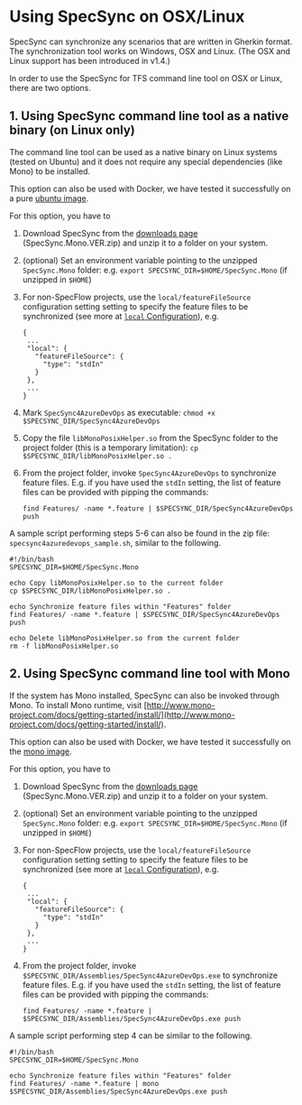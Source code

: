 # Using SpecSync on OSX/Linux

SpecSync can synchronize any scenarios that are written in Gherkin format. The synchronization tool works on Windows, OSX and Linux. \(The OSX and Linux support has been introduced in v1.4.\)

In order to use the SpecSync for TFS command line tool on OSX or Linux, there are two options.

## 1. Using SpecSync command line tool as a native binary \(on Linux only\)

The command line tool can be used as a native binary on Linux systems \(tested on Ubuntu\) and it does not require any special dependencies \(like Mono\) to be installed.

This option can also be used with Docker, we have tested it successfully on a pure [ubuntu image](https://hub.docker.com/_/ubuntu/).

For this option, you have to

1. Download SpecSync from the [downloads page](../downloads.md) \(SpecSync.Mono.VER.zip\) and unzip it to a folder on your system.
2. \(optional\) Set an environment variable pointing to the unzipped `SpecSync.Mono` folder: e.g. `export SPECSYNC_DIR=$HOME/SpecSync.Mono` \(if unzipped in `$HOME`\)
3. For non-SpecFlow projects, use the `local/featureFileSource` configuration setting setting to specify the feature files to be synchronized \(see more at [`local` Configuration](../configuration/configuration-local.md)\), e.g.

   ```text
   {
    ...
    "local": {
      "featureFileSource": {
        "type": "stdIn"
      }
    },
    ...
   }
   ```

4. Mark `SpecSync4AzureDevOps` as executable: `chmod +x $SPECSYNC_DIR/SpecSync4AzureDevOps`
5. Copy the file `libMonoPosixHelper.so` from the SpecSync folder to the project folder \(this is a temporary limitation\): `cp $SPECSYNC_DIR/libMonoPosixHelper.so .`
6. From the project folder, invoke `SpecSync4AzureDevOps` to synchronize feature files. E.g. if you have used the `stdIn` setting, the list of feature files can be provided with pipping the commands:

   ```text
   find Features/ -name *.feature | $SPECSYNC_DIR/SpecSync4AzureDevOps push
   ```

A sample script performing steps 5-6 can also be found in the zip file: `specsync4azuredevops_sample.sh`, similar to the following.

```text
#!/bin/bash
SPECSYNC_DIR=$HOME/SpecSync.Mono

echo Copy libMonoPosixHelper.so to the current folder
cp $SPECSYNC_DIR/libMonoPosixHelper.so .

echo Synchronize feature files within "Features" folder
find Features/ -name *.feature | $SPECSYNC_DIR/SpecSync4AzureDevOps push

echo Delete libMonoPosixHelper.so from the current folder
rm -f libMonoPosixHelper.so
```

## 2. Using SpecSync command line tool with Mono

If the system has Mono installed, SpecSync can also be invoked through Mono. To install Mono runtime, visit [http://www.mono-project.com/docs/getting-started/install/](http://www.mono-project.com/docs/getting-started/install/).

This option can also be used with Docker, we have tested it successfully on the [mono image](https://hub.docker.com/_/mono/).

For this option, you have to

1. Download SpecSync from the [downloads page](../downloads.md) \(SpecSync.Mono.VER.zip\) and unzip it to a folder on your system.
2. \(optional\) Set an environment variable pointing to the unzipped `SpecSync.Mono` folder: e.g. `export SPECSYNC_DIR=$HOME/SpecSync.Mono` \(if unzipped in `$HOME`\)
3. For non-SpecFlow projects, use the `local/featureFileSource` configuration setting setting to specify the feature files to be synchronized \(see more at [`local` Configuration](../configuration/configuration-local.md)\), e.g.

   ```text
   {
    ...
    "local": {
      "featureFileSource": {
        "type": "stdIn"
      }
    },
    ...
   }
   ```

4. From the project folder, invoke `$SPECSYNC_DIR/Assemblies/SpecSync4AzureDevOps.exe` to synchronize feature files. E.g. if you have used the `stdIn` setting, the list of feature files can be provided with pipping the commands:

   ```text
   find Features/ -name *.feature | $SPECSYNC_DIR/Assemblies/SpecSync4AzureDevOps.exe push
   ```

A sample script performing step 4 can be similar to the following.

```text
#!/bin/bash
SPECSYNC_DIR=$HOME/SpecSync.Mono

echo Synchronize feature files within "Features" folder
find Features/ -name *.feature | mono $SPECSYNC_DIR/Assemblies/SpecSync4AzureDevOps.exe push
```

